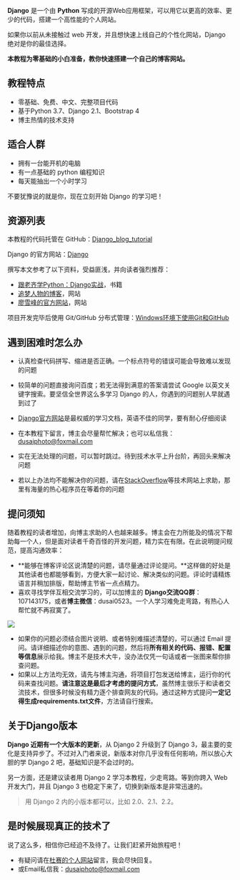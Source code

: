 **Django** 是一个由 **Python** 写成的开源Web应用框架，可以用它以更高的效率、更少的代码，搭建一个高性能的个人网站。

如果你以前从未接触过 web 开发，并且想快速上线自己的个性化网站，Django 绝对是你的最佳选择。

**本教程为零基础的小白准备，教你快速搭建一个自己的博客网站。**

## 教程特点
- 零基础、免费、中文、完整项目代码
- 基于Python 3.7、Django 2.1、Bootstrap 4
- 博主热情的技术支持

## 适合人群

- 拥有一台能开机的电脑
- 有一点基础的 python 编程知识
- 每天能抽出一个小时学习

不要犹豫说的就是你，现在立刻开始 Django 的学习吧！

## 资源列表

本教程的代码托管在 GitHub：[Django_blog_tutorial](https://github.com/stacklens/django_blog_tutorial)

Django 的官方网站：[Django](https://www.djangoproject.com/)

撰写本文参考了以下资料，受益匪浅，并向读者强烈推荐：

- [跟老齐学Python：Django实战](https://www.itdiffer.com/)，书籍
- [追梦人物的博客](https://www.zmrenwu.com)，网站
- [廖雪峰的官方网站](https://www.liaoxuefeng.com/)，网站

项目开发完毕后使用 Git/GitHub 分布式管理：[Windows环境下使用Git和GitHub](http://www.dusaiphoto.com/article/article-detail/13/)

## 遇到困难时怎么办

- 认真检查代码拼写、缩进是否正确。一个标点符号的错误可能会导致难以发现的问题

- 较简单的问题直接询问百度；若无法得到满意的答案请尝试 Google 以英文关键字搜索。要坚信全世界这么多学习 Django 的人，你遇到的问题别人早就遇到过了

- [Django官方网站](https://www.djangoproject.com/)是最权威的学习文档，英语不佳的同学，要有耐心仔细阅读

- 在本教程下留言，博主会尽量帮忙解决；也可以私信我：dusaiphoto@foxmail.com

- 实在无法处理的问题，可以暂时跳过。待到技术水平上升台阶，再回头来解决问题

- 若以上办法均不能解决你的问题，请在[StackOverflow](https://stackoverflow.com/)等技术网站上求助，那里有海量的热心程序员在等着你的问题

## 提问须知

随着教程的读者增加，向博主求助的人也越来越多。博主会在力所能及的情况下帮助每一个人，但是面对读者千奇百怪的开发问题，精力实在有限。在此说明提问规范，提高沟通效率：

- **能够在博客评论区说清楚的问题，请尽量通过评论提问。**这样做的好处是其他读者也都能够看到，方便大家一起讨论、解决类似的问题。评论时请精炼语言并稍加排版，帮助博主节省一点点精力。
- 喜欢寻找学伴互相交流学习的，可以加博主的 **Django交流QQ群**：107143175，或者**博主微信**：dusai0523。一个人学习难免走弯路，有热心人帮忙就不再寂寞了。

![](https://www.dusaiphoto.com/media/image/image_source/20190930/QR.jpg)

- 如果你的问题必须结合图片说明、或者特别难描述清楚的，可以通过 Email 提问。请详细描述你的意图、遇到的问题，然后将**所有相关的代码、报错、配置等信息**展示给我。博主不是技术大牛，没办法仅凭一句话或者一张图来帮你排查问题。
- 如果以上方法均无效，请先与博主沟通，将项目打包发送给博主，运行你的代码来查找问题。**请注意这是最后才考虑的提问方式**，虽然博主很乐于和读者交流技术，但很多时候没有精力逐个排查网友的代码。通过这种方式提问**一定记得生成requirements.txt文件**，方法请自行搜索。

## 关于Django版本

**Django 近期有一个大版本的更新**，从 Django 2 升级到了 Django 3，最主要的变化是支持异步了。不过对入门者来说，新版本对你几乎没有任何影响，所以放心大胆的学 Django 2 吧，基础知识是不会过时的。

另一方面，还是建议读者用 Django 2 学习本教程，少走弯路。等到你跨入 Web 开发大门，并且 Django 3 也稳定下来了，切换到新版本是非常迅速的。

> 用 Django 2 内的小版本都可以，比如 2.0、2.1、2.2。

## 是时候展现真正的技术了

说了这么多，相信你已经迫不及待了。让我们赶紧开始旅程吧！

- 有疑问请在[杜赛的个人网站](http://www.dusaiphoto.com)留言，我会尽快回复。
- 或Email私信我：dusaiphoto@foxmail.com
